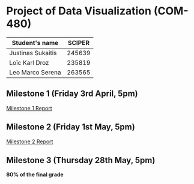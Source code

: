 # Project of Data Visualization (COM-480)

| Student's name | SCIPER |
| -------------- | ------ |
| Justinas Sukaitis | 245639 |
| Loïc Karl Droz | 235819 |
| Leo Marco Serena | 263565 |

## Milestone 1 (Friday 3rd April, 5pm)

[Milestone 1 Report](Milestone1.md)

## Milestone 2 (Friday 1st May, 5pm)

[Milestone 2 Report](Milestone2.md)

## Milestone 3 (Thursday 28th May, 5pm)

**80% of the final grade**

